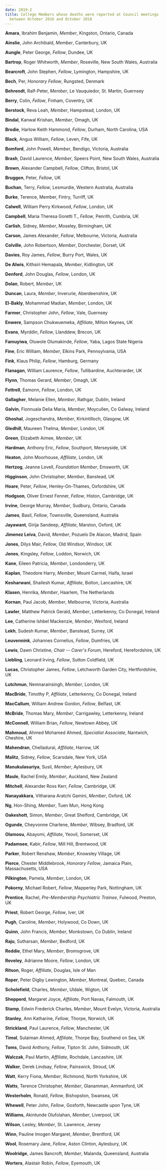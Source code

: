 ```yaml
---
date: 2019-2
title: College Members whose deaths were reported at Council meetings
  between October 2016 and October 2018
---
```


**Amara**, Ibrahim Benjamin, *Member*, Kingston, Ontario, Canada

**Ainslie**, John Archibald, *Member*, Canterbury, UK

**Aungle**, Peter George, *Fellow*, Dundee, UK

**Bartrop**, Roger Whitworth, *Member*, Roseville, New South Wales,
Australia

**Bearcroft**, John Stephen, *Fellow*, Lymington, Hampshire, UK

**Bech**, Per, *Honorary Fellow*, Rungsted, Denmark

**Behrendt**, Ralf-Peter, *Member*, Le Vauquiedor, St. Martin, Guernsey

**Berry**, Colin, *Fellow*, Finham, Coventry, UK

**Berstock**, Reva Leah, *Member*, Hampstead, London, UK

**Bindal**, Kanwal Krishan, *Member*, Omagh, UK

**Brodie**, Harlow Keith Hammond, *Fellow*, Durham, North Carolina, USA

**Black**, Angus William, *Fellow*, Leven, Fife, UK

**Bomford**, John Powell, *Member*, Bendigo, Victoria, Australia

**Brash**, David Laurence, *Member*, Speers Point, New South Wales,
Australia

**Brown**, Alexander Campbell, *Fellow*, Clifton, Bristol, UK

**Bruggen**, Peter, *Fellow*, UK

**Buchan**, Terry, *Fellow*, Lesmurdie, Western Australia, Australia

**Burke**, Terence, Member, Fintry, Turriff, UK

**Calwell**, William Perry Kirkwood, *Fellow*, London, UK

**Campbell**, Maria Theresa Goretti T., *Fellow*, Penrith, Cumbria, UK

**Carlish**, Sidney, *Member*, Moseley, Birmingham, UK

**Carson**, James Alexander, *Fellow*, Melbourne, Victoria, Australia

**Colville**, John Robertson, *Member*, Dorchester, Dorset, UK

**Davies**, Roy James, *Fellow*, Burry Port, Wales, UK

**De Alwis**, Kithsiri Hemapala, *Member*, Kidlington, UK

**Denford**, John Douglas, *Fellow*, London, UK

**Dolan**, Robert, *Member*, UK

**Duncan**, Laura, *Member*, Inverurie, Aberdeenshire, UK

**El-Bakly**, Mohammad Madian, *Member*, London, UK

**Farmer**, Christopher John, *Fellow*, Vale, Guernsey

**Enwere**, Sampson Chukwuemeka, *Affiliate*, Milton Keynes, UK

**Evans**, Myrddin, *Fellow*, Llanddew, Brecon, UK

**Famuyiwa**, Oluwole Olumakinde, *Fellow*, Yaba, Lagos State Nigeria

**Fine**, Eric William, *Member*, Elkins Park, Pennsylvania, USA

**Fink**, Klaus Philip, *Fellow*, Hamburg, Germany

**Flanagan**, William Laurence, *Fellow*, Tullibardine, Auchterarder, UK

**Flynn**, Thomas Gerard, *Member*, Omagh, UK

**Fottrell**, Eamonn, *Fellow*, London, UK

**Gallagher**, Melanie Ellen, *Member*, Rathgar, Dublin, Ireland

**Galvin**, Fionnuala Delia Maria, *Member*, Moycullen, Co Galway,
Ireland

**Ghoshal**, Jogeschandra, *Member*, Kirkintilloch, Glasgow, UK

**Gledhill**, Maureen Thelma, *Member*, London, UK

**Green**, Elizabeth Aimee, *Member*, UK

**Hardman**, Anthony Eric, *Fellow*, Southport, Merseyside, UK

**Heaton**, John Moorhouse, *Affiliate*, London, UK

**Hertzog**, Jeanne Lovell, *Foundation Member*, Emsworth, UK

**Higginson**, John Christopher, *Member*, Banstead, UK

**Hoare**, Peter, *Fellow*, Henley-On-Thames, Oxfordshire, UK

**Hodgson**, Oliver Ernest Fenner, *Fellow*, Histon, Cambridge, UK

**Irvine**, George Murray, *Member*, Sudbury, Ontario, Canada

**James**, Basil, *Fellow*, Townsville, Queensland, Australia

**Jayawant**, Girija Sandeep, *Affiliate*, Marston, Oxford, UK

**Jimenez Leiva**, David, *Member*, Pozuelo De Alacon, Madrid, Spain

**Jones**, Dilys Mair, *Fellow*, Old Windsor, Windsor, UK

**Jones**, Kingsley, *Fellow*, Loddon, Norwich, UK

**Kane**, Eileen Patricia, *Member*, Londonderry, UK

**Kaplan**, Theodore Harry, *Member*, Mount Carmel, Haifa, Israel

**Kesharwani**, Shailesh Kumar, *Affiliate*, Bolton, Lancashire, UK

**Klasen**, Henrika, *Member*, Haarlem, The Netherlands

**Kornan**, Paul Jacob, *Member*, Melbourne, Victoria, Australia

**Lawler**, Matthew Patrick Gerald, *Member*, Letterkenny, Co Donegal,
Ireland

**Lee**, Catherine Ishbel Mackenzie, *Member*, Wexford, Ireland

**Lekh**, Sudesh Kumar, *Member*, Banstead, Surrey, UK

**Leuvennink**, Johannes Cornelius, *Fellow*, Dumfries, UK

**Lewis**, Dawn Christine, *Chair -- Carer\'s Forum*, Hereford,
Herefordshire, UK

**Liebling**, Leonard Irving, *Fellow*, Sutton Coldfield, UK

**Lucas**, Christopher James, *Fellow*, Letchworth Garden City,
Hertfordshire, UK

**Lutchmun**, Nemnarainsingh, *Member*, London, UK

**MacBride**, Timothy P, *Affiliate*, Letterkenny, Co Donegal, Ireland

**MacCallum**, William Andrew Gordon, *Fellow*, Belfast, UK

**McBride**, Thomas Mary, *Member*, Carrigawley, Letterkenny, Ireland

**McConnell**, William Brian, *Fellow*, Newtown Abbey, UK

**Mahmoud**, Ahmed Mohamed Ahmed, *Specialist Associate*, Nantwich,
Cheshire, UK

**Mahendran**, Chelladurai, *Affiliate*, Harrow, UK

**Malitz**, Sidney, *Fellow*, Scarsdale, New York, USA

**Manukulasuriya**, Susil, *Member*, Aylesbury, UK

**Maule**, Rachel Emily, *Member*, Auckland, New Zealand

**Mitchell**, Alexander Ross Kerr, *Fellow*, Cambridge, UK

**Nanayakkara**, Vitharana Aratchi Gamini, *Member*, Oxford, UK

**Ng**, Hon-Shing, *Member*, Tuen Mun, Hong Kong

**Oakeshott**, Simon, *Member*, Great Shelford, Cambridge, UK

**Ogunde**, Cheyvonne Charlene, *Member*, Wibsey, Bradford, UK

**Olamosu**, Abayomi, *Affiliate*, Yeovil, Somerset, UK

**Padamsee**, Kabir, *Fellow*, Mill Hill, Brentwood, UK

**Parker**, Robert Renshaw, *Member*, Knowsley Village, UK

**Pierce**, Chester Middlebrook, *Honorary Fellow*, Jamaica Plain,
Massachusetts, USA

**Pilkington**, Pamela, *Member*, London, UK

**Pokorny**, Michael Robert, *Fellow*, Mapperley Park, Nottingham, UK

**Prentice**, Rachel, *Pre-Membership Psychiatric Trainee*, Fulwood,
Preston, UK

**Priest**, Robert George, *Fellow*, Iver, UK

**Pugh**, Caroline, *Member*, Holywood, Co Down, UK

**Quinn**, John Francis, *Member*, Monkstown, Co Dublin, Ireland

**Raju**, Sutharsan, *Member*, Bedford, UK

**Reddie**, Ethel Mary, *Member*, Bromsgrove, UK

**Reveley**, Adrianne Moore, *Fellow*, London, UK

**Ritson**, Roger, *Affiliate*, Douglas, Isle of Man

**Roper**, Peter Digby Lewington, *Member*, Montreal, Quebec, Canada

**Scholefield**, Charles, *Member*, Uldale, Wigton, UK

**Shepperd**, Margaret Joyce, *Affiliate*, Port Navas, Falmouth, UK

**Stamp**, Edwin Frederick Charles, *Member*, Mount Evelyn, Victoria,
Australia

**Stanley**, Ann Katharine, *Fellow*, Thorpe, Norwich, UK

**Strickland**, Paul Laurence, *Fellow*, Manchester, UK

**Timol**, Sulaiman Ahmed, *Affiliate*, Thorpe Bay, Southend on Sea, UK

**Toms**, David Anthony, *Fellow*, Tipton St. John, Sidmouth, UK

**Walczak**, Paul Martin, *Affiliate*, Rochdale, Lancashire, UK

**Walker**, Derek Lindsay, *Fellow*, Painswick, Stroud, UK

**Watt**, Kerry Fiona, *Member*, Richmond, North Yorkshire, UK

**Watts**, Terence Christopher, *Member*, Glanamman, Ammanford, UK

**Westerholm**, Ronald, *Fellow*, Bishopston, Swansea, UK

**Whewell**, Peter John, *Fellow*, Gosforth, Newcastle upon Tyne, UK

**Williams**, Akintunde Olufolahan, *Member*, Liverpool, UK

**Wilson**, Lesley, *Member*, St. Lawrence, Jersey

**Winn**, Pauline Imogen Margaret, *Member*, Brentford, UK

**Wool**, Rosemary Jane, *Fellow*, Aston Clinton, Aylesbury, UK

**Woolridge**, James Bancroft, *Member*, Malanda, Queensland, Australia

**Worters**, Alastair Robin, *Fellow*, Eyemouth, UK
